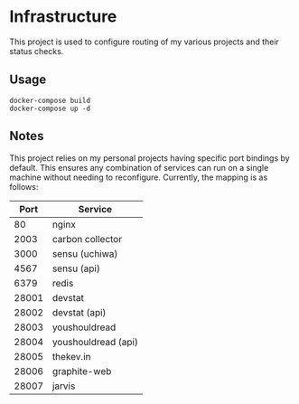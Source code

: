 # Infrastructure

This project is used to configure routing of my various projects and their
status checks.

## Usage

    docker-compose build
    docker-compose up -d

## Notes

This project relies on my personal projects having specific port bindings by
default. This ensures any combination of services can run on a single machine
without needing to reconfigure. Currently, the mapping is as follows:

| Port  | Service             |
| ----- | ------------------- |
| 80    | nginx               |
| 2003  | carbon collector    |
| 3000  | sensu (uchiwa)      |
| 4567  | sensu (api)         |
| 6379  | redis               |
| 28001 | devstat             |
| 28002 | devstat (api)       |
| 28003 | youshouldread       |
| 28004 | youshouldread (api) |
| 28005 | thekev.in           |
| 28006 | graphite-web        |
| 28007 | jarvis              |
